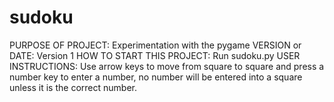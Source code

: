 # sudoku
PURPOSE OF PROJECT: Experimentation with the pygame
VERSION or DATE: Version 1
HOW TO START THIS PROJECT: Run sudoku.py
USER INSTRUCTIONS: Use arrow keys to move from square to square and press a number key to enter a number, no number will be entered into a square unless it is the correct number.
